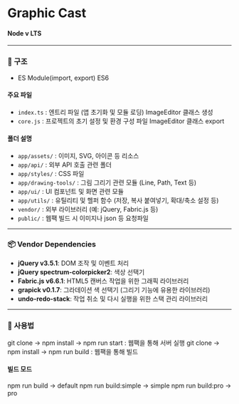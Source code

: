 # Graphic Cast
#### Node v LTS
---
### 📂 구조
- ES Module(import, export) ES6
#### 주요 파일
- `index.ts` : 엔트리 파일 (앱 초기화 및 모듈 로딩) ImageEditor 클래스 생성
- `core.js` : 프로젝트의 초기 설정 및 환경 구성 파일 ImageEditor 클래스 export

#### 폴더 설명
- `app/assets/` : 이미지, SVG, 아이콘 등 리소스
- `app/api/` : 외부 API 호출 관련 폴더
- `app/styles/` : CSS 파일
- `app/drawing-tools/` : 그림 그리기 관련 모듈 (Line, Path, Text 등)
- `app/ui/` : UI 컴포넌트 및 화면 관련 모듈
- `app/utils/` : 유틸리티 및 헬퍼 함수 (저장, 복사 붙여넣기, 확대/축소 설정 등)
- `vendor/` : 외부 라이브러리 (예: jQuery, Fabric.js 등)
- `public/` : 웹팩 빌드 시 이미지나 json 등 요청파일

---

### 📦 Vendor Dependencies

- **jQuery v3.5.1**: DOM 조작 및 이벤트 처리
- **jQuery spectrum-colorpicker2**: 색상 선택기
- **Fabric.js v6.6.1**: HTML5 캔버스 작업을 위한 그래픽 라이브러리
- **grapick v0.1.7**:  그라데이션 색 선택기 (그리기 기능에 유용한 라이브러리)
- **undo-redo-stack**: 작업 취소 및 다시 실행을 위한 스택 관리 라이브러리

---

### 📜 사용법
git clone -> npm install -> npm run start : 웹팩을 통해 서버 실행
git clone -> npm install -> npm run build : 웹팩을 통해 빌드

#### 빌드 모드
npm run build -> default
npm run build:simple -> simple
npm run build:pro -> pro
